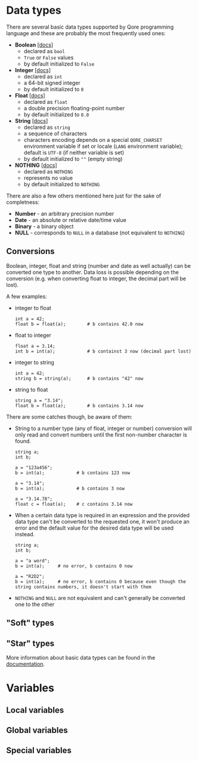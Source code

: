 # Data types

There are several basic data types supported by Qore programming language and these are probably the most frequently
used ones:

- **Boolean** [[docs]](https://docs.qore.org/current/lang/html/basic_data_types.html#boolean)
    - declared as `bool`
    - `True` or `False` values
    - by default initialized to `False`
- **Integer** [[docs]](https://docs.qore.org/current/lang/html/basic_data_types.html#integer)
    - declared as `int`
    - a 64-bit signed integer
    - by default initialized to `0`
- **Float** [[docs]](https://docs.qore.org/current/lang/html/basic_data_types.html#float)
    - declared as `float`
    - a double precision floating-point number
    - by default initialized to `0.0`
- **String** [[docs]](https://docs.qore.org/current/lang/html/basic_data_types.html#string)
    - declared as `string`
    - a sequence of characters
    - characters encoding depends on a special `QORE_CHARSET` environment variable if set or locale (`LANG`
      environment variable); default is `UTF-8` (if neither variable is set)
    - by default initialized to `""` (empty string)
- **NOTHING** [[docs]](https://docs.qore.org/current/lang/html/basic_data_types.html#nothing)
    - declared as `NOTHING`
    - represents no value
    - by default initialized to `NOTHING`

There are also a few others mentioned here just for the sake of completness:
- **Number** - an arbitrary precision number
- **Date** - an absolute or relative date/time value
- **Binary** - a binary object
- **NULL** - corresponds to `NULL` in a database (not equivalent to `NOTHING`)

## Conversions

Boolean, integer, float and string (number and date as well actually) can be converted one type to another. Data loss is
possible depending on the conversion (e.g. when converting float to integer, the decimal part will be lost).

A few examples:

- integer to float
    ```
    int a = 42;
    float b = float(a);        # b contains 42.0 now
    ```

- float to integer
    ```
    float a = 3.14;
    int b = int(a);            # b containst 3 now (decimal part lost)
    ```

- integer to string
    ```
    int a = 42;
    string b = string(a);      # b contains "42" now
    ```

- string to float
    ```
    string a = "3.14";
    float b = float(a);        # b contains 3.14 now
    ```

There are some catches though, be aware of them:

- String to a number type (any of float, integer or number) conversion will only read and convert numbers until
  the first non-number character is found.
    ```
    string a;
    int b;

    a = "123a456";
    b = int(a);            # b contains 123 now

    a = "3.14";
    b = int(a);            # b contains 3 now

    a = "3.14.78";
    float c = float(a);    # c contains 3.14 now
    ```

- When a certain data type is required in an expression and the provided data type can't be converted to the requested
  one, it won't produce an error and the default value for the desired data type will be used instead.
    ```
    string a;
    int b;

    a = "a word";
    b = int(a);     # no error, b contains 0 now

    a = "R2D2";
    b = int(a);     # no error, b contains 0 because even though the string contains numbers, it doesn't start with them
    ```

- `NOTHING` and `NULL` are not equivalent and can't generally be converted one to the other

## "Soft" types

## "Star" types


More information about basic data types can be found in
the [documentation](https://docs.qore.org/current/lang/html/basic_data_types.html).

# Variables

## Local variables

## Global variables

## Special variables



